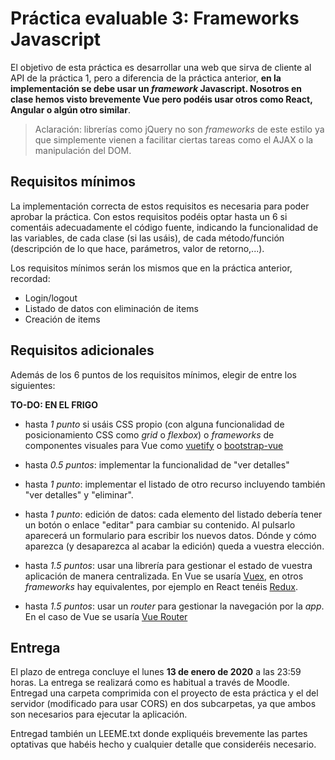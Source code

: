 # Práctica evaluable 3: Frameworks Javascript

El objetivo de esta práctica es desarrollar una web que sirva de cliente al API de la práctica 1, pero a diferencia de la práctica anterior, **en la implementación se debe usar un *framework* Javascript. Nosotros en clase hemos visto brevemente Vue pero podéis usar otros como React, Angular o algún otro similar**.

> Aclaración: librerías como jQuery no son *frameworks* de este estilo ya que simplemente vienen a facilitar ciertas tareas como el AJAX o la manipulación del DOM.

## Requisitos mínimos

La implementación correcta de estos requisitos es necesaria para poder aprobar la práctica. Con estos requisitos podéis optar hasta un 6 si comentáis adecuadamente el código fuente, indicando la funcionalidad de las variables, de cada clase (si las usáis), de cada método/función (descripción de lo que hace, parámetros, valor de retorno,...).

Los requisitos mínimos serán los mismos que en la práctica anterior, recordad:

- Login/logout
- Listado de datos con eliminación de items
- Creación de items


## Requisitos adicionales

Además de los 6 puntos de los requisitos mínimos, elegir de entre los siguientes:

**TO-DO: EN EL FRIGO**
- hasta *1 punto* si usáis CSS propio (con alguna funcionalidad de posicionamiento CSS como *grid* o *flexbox*) o *frameworks* de componentes visuales para Vue como [vuetify](https://vuetifyjs.com/en/) o [bootstrap-vue](https://bootstrap-vue.js.org)


- hasta *0.5 puntos*: implementar la funcionalidad de "ver detalles" 
- hasta *1 punto*: implementar el listado de otro recurso incluyendo también "ver detalles" y "eliminar".
- hasta *1 punto*: edición de datos: cada elemento del listado debería tener un botón o enlace "editar" para cambiar su contenido. Al pulsarlo aparecerá un formulario para escribir los nuevos datos. Dónde y cómo aparezca (y desaparezca al acabar la edición) queda a vuestra elección.
- hasta *1.5 puntos*: usar una librería para gestionar el estado de vuestra aplicación de manera centralizada. En Vue se usaría [Vuex](https://vuex.vuejs.org), en otros *frameworks* hay equivalentes, por ejemplo en React tenéis [Redux](http://es.redux.js.org).
- hasta *1.5 puntos*: usar un *router* para gestionar la navegación por la *app*. En el caso de Vue se usaría [Vue Router](https://router.vuejs.org)


## Entrega

El plazo de entrega concluye el lunes **13 de enero de 2020** a las 23:59 horas. La entrega se realizará como es habitual a través de Moodle. Entregad una carpeta comprimida con el proyecto de esta práctica y el del servidor (modificado para usar CORS) en dos subcarpetas, ya que ambos son necesarios para ejecutar la aplicación. 

Entregad también un LEEME.txt donde expliquéis brevemente las partes optativas que habéis hecho y cualquier detalle que consideréis necesario.